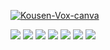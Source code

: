 <a href="https://ibb.co/7XqywX5"><img src="https://i.ibb.co/hyS8Pyj/Kousen-Vox-canva.png" alt="Kousen-Vox-canva" border="0"></a>

![](https://img.shields.io/github/license/ThiagoCHM/kousenvox.svg)
![](https://img.shields.io/github/commits-since/ThiagoCHM/kousenvox/1.0.1.svg)
![](https://img.shields.io/github/issues/ThiagoCHM/kousenvox.svg)
![](https://img.shields.io/github/issues-closed/ThiagoCHM/kousenvox.svg)
![](https://img.shields.io/github/issues-pr/ThiagoCHM/kousenvox.svg)
![](https://img.shields.io/github/issues-pr-closed/ThiagoCHM/kousenvox.svg)
![](https://img.shields.io/github/followers/ThiagoCHM.svg?style=social&label=Follow&maxAge=2592000)
